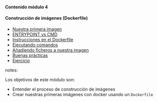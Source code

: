 #### Contenido módulo 4

#### Construcción de imágenes (Dockerfile)

* [Nuestra primera imagen](#/our-first-image)
* [ENTRYPOINT vs CMD](#/entrypoint-vs-cmd)
* [Instrucciones en el Dockerfile](#/dockerfile-instructions)   
* [Ejecutando comandos](#/running-commands)
* [Añadiendo ficheros a nuestra imagen](/#copy-files)
* [Buenas prácticas](/#best-practices)
* [Ejercicio](/#exercise)

notes:

Los objetivos de este módulo son:

* Entender el proceso de construcción de imágenes
* Crear nuestras primeras imágenes con docker usando un `Dockerfile`
